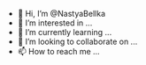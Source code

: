 - 👋 Hi, I’m @NastyaBellka
- 👀 I’m interested in ...
- 🌱 I’m currently learning ...
- 💞️ I’m looking to collaborate on ...
- 📫 How to reach me ...

<!---
NastyaBellka/NastyaBellka is a ✨ special ✨ repository because its `README.md` (this file) appears on your GitHub profile.
You can click the Preview link to take a look at your changes.
--->
